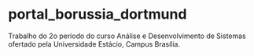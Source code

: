 # portal_borussia_dortmund
Trabalho do 2o período do curso Análise e Desenvolvimento de Sistemas ofertado pela Universidade Estácio,  Campus Brasília. 
